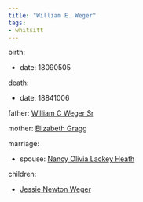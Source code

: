 ```yaml
---
title: "William E. Weger"
tags:
- whitsitt
---
```


birth:
  - date: 18090505

death:
  - date: 18841006

father: [William C Weger Sr](William%20C%20Weger%20Sr.md)  

mother: [Elizabeth Gragg](Elizabeth%20Gragg.md)

marriage:
  - spouse: [Nancy Olivia Lackey Heath](Nancy%20Olivia%20Lackey%20Heath.md)  

children:
  - [Jessie Newton Weger](Jessie%20Newton%20Weger.md)